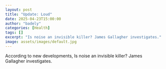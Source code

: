 ```yaml
---
layout: post
title: "Update: Loud"
date: 2025-04-23T15:00:00
author: "badely"
categories: [Health]
tags: []
excerpt: "Is noise an invisible killer? James Gallagher investigates."
image: assets/images/default.jpg
---
```


According to new developments, Is noise an invisible killer? James Gallagher investigates.

